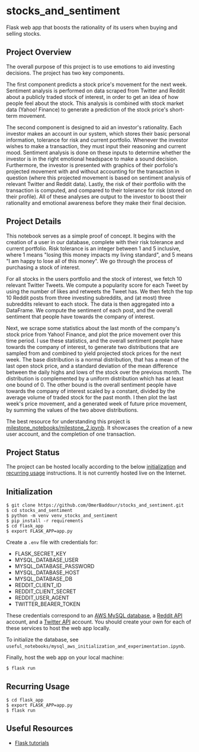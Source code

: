 # stocks_and_sentiment

Flask web app that boosts the rationality of its users when buying and selling stocks.

## Project Overview

The overall purpose of this project is to use emotions to aid investing decisions. The project has two key components.

The first component predicts a stock price's movement for the next week. Sentiment analysis is performed on data scraped from Twitter and Reddit about a publicly traded stock of interest, in order to get an idea of how people feel about the stock. This analysis is combined with stock market data (Yahoo! Finance) to generate a prediction of the stock price's short-term movement.

The second component is designed to aid an investor's rationality. Each investor makes an account in our system, which stores their basic personal information, tolerance for risk and current portfolio. Whenever the investor wishes to make a transaction, they must input their reasoning and current mood. Sentiment analysis is done on these inputs to determine whether the investor is in the right emotional headspace to make a sound decision. Furthermore, the investor is presented with graphics of their porfolio's projected movement with and without accounting for the transaction in question (where this projected movement is based on sentiment analysis of relevant Twitter and Reddit data). Lastly, the risk of their portfolio with the transaction is computed, and compared to their tolerance for risk (stored on their profile). All of these analyses are output to the investor to boost their rationality and emotional awareness before they make their final decision.

## Project Details

This notebook serves as a simple proof of concept. It begins with the creation of a user in our database, complete with their risk tolerance and current portfolio. Risk tolerance is an integer between 1 and 5 inclusive, where 1 means "losing this money impacts my living standard", and 5 means "I am happy to lose all of this money". We go through the process of purchasing a stock of interest.

For all stocks in the users portfolio and the stock of interest, we fetch 10 relevant Twitter Tweets. We compute a popularity score for each Tweet by using the number of likes and retweets the Tweet has. We then fetch the top 10 Reddit posts from three investing subreddits, and (at most) three subreddits relevant to each stock. The data is then aggregated into a DataFrame. We compute the sentiment of each post, and the overall sentiment that people have towards the company of interest.

Next, we scrape some statistics about the last month of the company's stock price from Yahoo! Finance, and plot the price movement over this time period. I use these statistics, and the overall sentiment people have towards the company of interest, to generate two distributions that are sampled from and combined to yield projected stock prices for the next week. The base distribution is a normal distribution, that has a mean of the last open stock price, and a standard deviation of the mean difference between the daily highs and lows of the stock over the previous month. The distribution is complemented by a uniform distribution which has at least one bound of 0. The other bound is the overall sentiment people have towards the company of interest scaled by a constant, divided by the average volume of traded stock for the past month. I then plot the last week's price movement, and a generated week of future price movement, by summing the values of the two above distributions.

The best resource for understanding this project is [milestone_notebooks/milestone_2.ipynb](https://github.com/OmerBaddour/stocks_and_sentiment/blob/master/milestone_notebooks/milestone_2.ipynb). It showcases the creation of a new user account, and the completion of one transaction.

## Project Status

The project can be hosted locally according to the below [initialization](#initialization) and [recurring usage](#recurring-usage) instructions. It is not currently hosted live on the Internet.

## Initialization

```
$ git clone https://github.com/OmerBaddour/stocks_and_sentiment.git
$ cd stocks_and_sentiment
$ python -m venv venv_stocks_and_sentiment
$ pip install -r requirements
$ cd flask_app
$ export FLASK_APP=app.py
```

Create a `.env` file with credentials for:

- FLASK_SECRET_KEY
- MYSQL_DATABASE_USER
- MYSQL_DATABASE_PASSWORD
- MYSQL_DATABASE_HOST
- MYSQL_DATABASE_DB
- REDDIT_CLIENT_ID
- REDDIT_CLIENT_SECRET
- REDDIT_USER_AGENT
- TWITTER_BEARER_TOKEN

These credentials correspond to an [AWS MySQL database](https://aws.amazon.com/rds/mysql/), a [Reddit API](https://www.reddit.com/dev/api/) account, and a [Twitter API](https://developer.twitter.com/en/docs/twitter-api) account. You should create your own for each of these services to host the web app locally.

To initialize the database, see `useful_notebooks/mysql_aws_initialization_and_experimentation.ipynb`.

Finally, host the web app on your local machine:

```
$ flask run
```

## Recurring Usage

```
$ cd flask_app
$ export FLASK_APP=app.py
$ flask run
```

## Useful Resources

- [Flask tutorials](https://www.youtube.com/playlist?list=PL-osiE80TeTs4UjLw5MM6OjgkjFeUxCYH)
